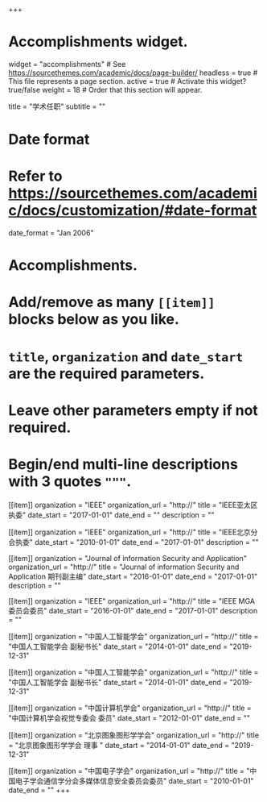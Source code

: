 +++
# Accomplishments widget.
widget = "accomplishments"  # See https://sourcethemes.com/academic/docs/page-builder/
headless = true  # This file represents a page section.
active = true  # Activate this widget? true/false
weight = 18  # Order that this section will appear.

title = "学术任职"
subtitle = ""

# Date format
#   Refer to https://sourcethemes.com/academic/docs/customization/#date-format
date_format = "Jan 2006"

# Accomplishments.
#   Add/remove as many `[[item]]` blocks below as you like.
#   `title`, `organization` and `date_start` are the required parameters.
#   Leave other parameters empty if not required.
#   Begin/end multi-line descriptions with 3 quotes `"""`.

[[item]]
  organization = "IEEE"
  organization_url = "http://"
  title = "IEEE亚太区执委"
  date_start = "2017-01-01"
  date_end = ""
  description = ""
  
[[item]]
  organization = "IEEE"
  organization_url = "http://"
  title = "IEEE北京分会执委"
  date_start = "2010-01-01"
  date_end = "2017-01-01"
  description = ""

[[item]]
  organization = "Journal of information Security and Application"
  organization_url = "http://"
  title = "Journal of information Security and Application 期刊副主编"
  date_start = "2016-01-01"
  date_end = "2017-01-01"
  description = ""
 
[[item]]
  organization = "IEEE"
  organization_url = "http://"
  title = "IEEE MGA委员会委员"
  date_start = "2016-01-01"
  date_end = "2017-01-01"
  description = ""
 
[[item]]
  organization = "中国人工智能学会"
  organization_url = "http://"
  title = "中国人工智能学会 副秘书长"
  date_start = "2014-01-01"
  date_end = "2019-12-31"
  
[[item]]
  organization = "中国人工智能学会"
  organization_url = "http://"
  title = "中国人工智能学会 副秘书长"
  date_start = "2014-01-01"
  date_end = "2019-12-31"
  
[[item]]
  organization = "中国计算机学会"
  organization_url = "http://"
  title = "中国计算机学会视觉专委会 委员"
  date_start = "2012-01-01"
  date_end = ""
  
[[item]]
  organization = "北京图象图形学学会"
  organization_url = "http://"
  title = "北京图象图形学学会 理事 "
  date_start = "2014-01-01"
  date_end = "2019-12-31"

[[item]]
  organization = "中国电子学会"
  organization_url = "http://"
  title = "中国电子学会通信学分会多媒体信息安全委员会委员"
  date_start = "2010-01-01"
  date_end = ""
+++
